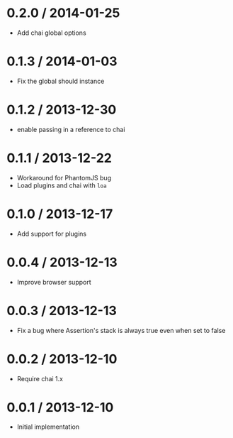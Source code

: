 
0.2.0 / 2014-01-25
==================

  * Add chai global options

0.1.3 / 2014-01-03
==================

  * Fix the global should instance

0.1.2 / 2013-12-30
==================

* enable passing in a reference to chai

0.1.1 / 2013-12-22
==================

  * Workaround for PhantomJS bug
  * Load plugins and chai with `loa`

0.1.0 / 2013-12-17
==================

  * Add support for plugins

0.0.4 / 2013-12-13
==================

  * Improve browser support

0.0.3 / 2013-12-13
==================

  * Fix a bug where Assertion's stack is always true even when set to false

0.0.2 / 2013-12-10
==================

  * Require chai 1.x

0.0.1 / 2013-12-10
==================

  * Initial implementation
